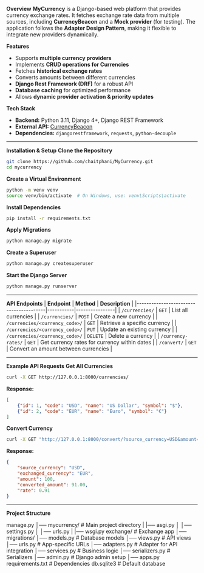 
**Overview**
**MyCurrency** is a Django-based web platform that provides currency exchange rates. It fetches exchange rate data from multiple sources, including **CurrencyBeacon** and a **Mock provider** (for testing). The application follows the **Adapter Design Pattern**, making it flexible to integrate new providers dynamically.

**Features**
- Supports **multiple currency providers**  
- Implements **CRUD operations for Currencies**  
- Fetches **historical exchange rates**  
- Converts amounts between different currencies  
- **Django Rest Framework (DRF)** for a robust API  
- **Database caching** for optimized performance  
- Allows **dynamic provider activation & priority updates**  

**Tech Stack**
- **Backend:** Python 3.11, Django 4+, Django REST Framework
- **External API:** [CurrencyBeacon](https://currencybeacon.com)  
- **Dependencies:** `djangorestframework`, `requests`, `python-decouple`  

---

**Installation & Setup**
**Clone the Repository**
```bash
git clone https://github.com/chaitphani/MyCurrency.git
cd mycurrency
```

**Create a Virtual Environment**
```bash
python -m venv venv
source venv/bin/activate  # On Windows, use: venv\Scripts\activate
```

**Install Dependencies**
```bash
pip install -r requirements.txt
```

**Apply Migrations**
```bash
python manage.py migrate
```

**Create a Superuser**
```bash
python manage.py createsuperuser
```

**Start the Django Server**
```bash
python manage.py runserver
```

---

**API Endpoints**
| **Endpoint**                           | **Method** | **Description** |
|----------------------------------------|-----------|----------------|
| `/currencies/`                         | `GET`     | List all currencies |
| `/currencies/`                         | `POST`    | Create a new currency |
| `/currencies/<currency_code>/`         | `GET`     | Retrieve a specific currency |
| `/currencies/<currency_code>/`         | `PUT`     | Update an existing currency |
| `/currencies/<currency_code>/`         | `DELETE`  | Delete a currency |
| `/currency-rates/`                      | `GET`     | Get currency rates for currency within dates |
| `/convert/`                            | `GET`     | Convert an amount between currencies |

---

**Example API Requests**
**Get All Currencies**
```bash
curl -X GET http://127.0.0.1:8000/currencies/
```
**Response:**
```json
[
    {"id": 1, "code": "USD", "name": "US Dollar", "symbol": "$"},
    {"id": 2, "code": "EUR", "name": "Euro", "symbol": "€"}
]
```

**Convert Currency**
```bash
curl -X GET "http://127.0.0.1:8000/convert/?source_currency=USD&amount=100&exchanged_currency=EUR"
```

**Response:**
```json
{
    "source_currency": "USD",
    "exchanged_currency": "EUR",
    "amount": 100,
    "converted_amount": 91.00,
    "rate": 0.91
}
```

---

**Project Structure**

manage.py
│── mycurrency/                  # Main project directory
|   |── asgi.py
│   │── settings.py
│   │── urls.py
|   |── wsgi.py
exchange/                     # Exchange app
│── migrations/
│── models.py                  # Database models
│── views.py                    # API views
│── urls.py                     # App-specific URLs
│── adapters.py                  # Adapter for API integration
│── services.py                  # Business logic
│── serializers.py               # Serializers
│── admin.py                     # Django admin setup
│── apps.py  
requirements.txt                 # Dependencies
db.sqlite3                       # Default database

